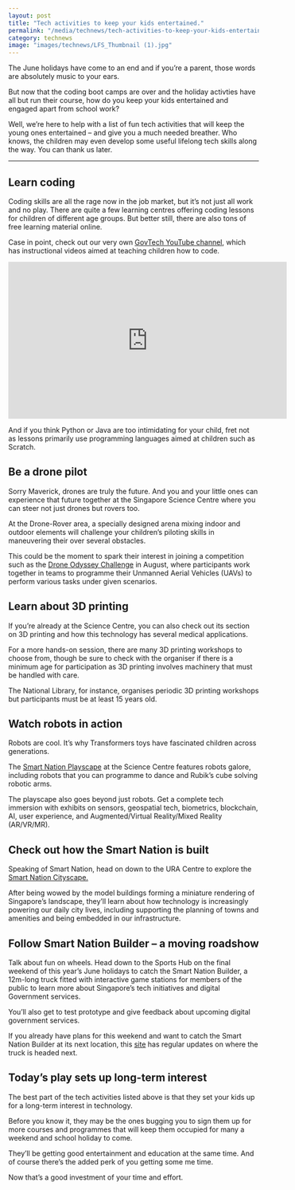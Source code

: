 ```yaml
---
layout: post
title: "Tech activities to keep your kids entertained."
permalink: "/media/technews/tech-activities-to-keep-your-kids-entertained"
category: technews
image: "images/technews/LFS_Thumbnail (1).jpg"
---
```


The June holidays have come to an end and if you’re a parent, those words are absolutely music to your ears. 

But now that the coding boot camps are over and the holiday activties have all but run their course, how do you keep your kids entertained and engaged apart from school work?

Well, we’re here to help with a list of fun tech activities that will keep the young ones entertained – and give you a much needed breather. Who knows, the children may even develop some useful lifelong tech skills along the way. You can thank us later. 


---

## Learn coding 

Coding skills are all the rage now in the job market, but it’s not just all work and no play. There are quite a few learning centres offering coding lessons for children of different age groups. But better still, there are also tons of free learning material online. 

Case in point, check out our very own [GovTech YouTube channel](https://www.youtube.com/c/GovTechSG), which has instructional videos aimed at teaching children how to code.  

<iframe width="560" height="315" src="https://www.youtube.com/embed/MfkeAoVo4Vo" title="YouTube video player" frameborder="0" allow="accelerometer; autoplay; clipboard-write; encrypted-media; gyroscope; picture-in-picture" allowfullscreen></iframe>


And if you think Python or Java are too intimidating for your child, fret not as lessons primarily use programming languages aimed at children such as Scratch. 

## Be a drone pilot

Sorry Maverick, drones are truly the future. And you and your little ones can experience that future together at the Singapore Science Centre where you can steer not just drones but rovers too. 

At the Drone-Rover area, a specially designed arena mixing indoor and outdoor elements will challenge your children’s piloting skills in maneuvering their over several obstacles. 
 
This could be the moment to spark their interest in joining a competition such as the [Drone Odyssey Challenge](https://www.stemacademy.sg/drone-odyssey-challenge) in August, where participants work together in teams to programme their Unmanned Aerial Vehicles (UAVs) to perform various tasks under given scenarios.

## Learn about 3D printing

If you’re already at the Science Centre, you can also check out its section on 3D printing and how this technology has several medical applications. 

For a more hands-on session, there are many 3D printing workshops to choose from, though be sure to check with the organiser if there is a minimum age for participation as 3D printing involves machinery that must be handled with care. 

The National Library, for instance, organises periodic 3D printing workshops but participants must be at least 15 years old. 

## Watch robots in action

Robots are cool. It’s why Transformers toys have fascinated children across generations. 

The [Smart Nation Playscape](https://www.smartnation.gov.sg/community/showcases/playscape) at the Science Centre features robots galore, including robots that you can programme to dance and Rubik’s cube solving robotic arms.

The playscape also goes beyond just robots. Get a complete tech immersion with exhibits on sensors, geospatial tech, biometrics, blockchain, AI, user experience, and Augmented/Virtual Reality/Mixed Reality (AR/VR/MR). 

## Check out how the Smart Nation is built

Speaking of Smart Nation, head on down to the URA Centre to explore the [Smart Nation Cityscape.](https://www.smartnation.gov.sg/community/showcases/cityscape) 

After being wowed by the model buildings forming a miniature rendering of Singapore’s landscape, they’ll learn about how technology is increasingly powering our daily city lives, including supporting the planning of towns and amenities and being embedded in our infrastructure. 

## Follow Smart Nation Builder – a moving roadshow

Talk about fun on wheels. Head down to the Sports Hub on the final weekend of this year’s June holidays to catch the Smart Nation Builder, a 12m-long truck fitted with interactive game stations for members of the public to learn more about Singapore’s tech initiatives and digital Government services. 

You’ll also get to test prototype and give feedback about upcoming digital government services. 

If you already have plans for this weekend and want to catch the Smart Nation Builder at its next location, this [site](https://www.smartnation.gov.sg/community/showcases/builder) has regular updates on where the truck is headed next. 

## Today’s play sets up long-term interest

The best part of the tech activities listed above is that they set your kids up for a long-term interest in technology.

Before you know it, they may be the ones bugging you to sign them up for more courses and programmes that will keep them occupied for many a weekend and school holiday to come. 

They’ll be getting good entertainment and education at the same time. And of course there’s the added perk of you getting some me time. 

Now that’s a good investment of your time and effort. 
